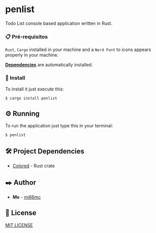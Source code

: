 # penlist

Todo List console based application written in Rust.

### 📋 Pré-requisitos

`Rust`, `Cargo` installed in your machine and a `Nerd Font` to icons appears properly in your machine.

**[Dependencies](#🛠️-project-dependencies)** are automatically installed.

### 🔧 Install

To install it just execute this:

```
$ cargo install penlist
```

## ⚙️ Running

To run the application just type this in your terminal:

```
$ penlist
```

## 🛠️ Project Dependencies

* [Colored](https://crates.io/crates/colored) - Rust crate

## ✒️ Author

* **Me** - [mi66mc](https://github.com/mi66mc)

## 📄 License

[MIT LICENSE](https://github.com/mi66mc/penlist/LICENSE)